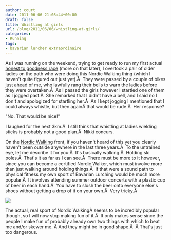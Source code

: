 ```yaml
---
author: court
date: 2011-06-06 21:08:44+00:00
draft: false
title: Whistling at girls
url: /blog/2011/06/06/whistling-at-girls/
categories:
- Running
tags:
- bavarian lurcher extraordinaire
---
```


As I was running on the weekend, trying to get ready to run my first actual [honest to goodness race](http://www.runottawaclub.ca/events/calendar/28th-annual-canada-day-road-races/) (more on that later), I overtook a pair of older ladies on the path who were doing this Nordic Walking thing (which I haven't quite figured out just yet).Â  They were passed by a couple of bikes just ahead of me, who lawfully rang their bells to warn the ladies before they were overtaken.Â  As I passed the girls however I startled one of them as I jogged past.Â  She remarked that I didn't have a bell, and I said no I don't and apologized for startling her.Â  As I kept jogging I mentioned that I could always whistle, but then againÂ that would be rude.Â  Her response?

"No. That would be nice!"

I laughed for the next 3km.Â  I still think that whistling at ladies wielding sticks is probably not a good plan.Â  Nikki concurs.

On the [Nordic Walking](http://nordicwalkfit.com/Default.aspx) front, if you haven't heard of this yet you clearly haven't been outside anywhere in the last three years.Â  To the untrained eye, let me describe it for you:Â  It's basically walking.Â  Holding ski poles.Â  That's it as far as I can see.Â  There must be more to it however, since you can become a certified Nordic Walker, which must involve more than just walking around holding things.Â  If that were a sound path to physical fitness my own sport of Bavarian Lurching would be much more popular.Â  It involves attending summer outdoor concerts with a plastic cup of beer in each hand.Â  You have to slosh the beer onto everyone else's shoes without getting a drop of it on your own.Â  Very tricky.Â 

[![](http://www.vallentyne.com/blog/wp-content/uploads/2011/06/beerpong1-300x210.jpg)
](http://www.vallentyne.com/blog/wp-content/uploads/2011/06/beerpong1.jpg)

The actual, real sport of Nordic WalkingÂ seems to be incredibly popular though, so I will now stop making fun of it.Â  It only makes sense since the people I make fun of probably already own two things with which to beat me and/or skewer me. Â And they might be in good shape.Â  Â That's just too dangerous.
